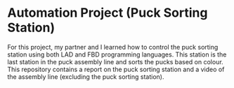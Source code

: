 # Automation Project (Puck Sorting Station)
For this project, my partner and I learned how to control the puck sorting station using both LAD and FBD programming languages. This station is the last station in the puck assembly line and sorts the pucks based on colour. This repository contains a report on the puck sorting station and a video of the assembly line (excluding the puck sorting station). 
